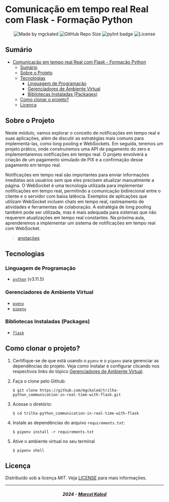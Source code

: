 <!-- markdownlint-disable MD033 -->
<!-- markdownlint-disable MD014 -->

# Comunicação em tempo real Real com Flask - Formação Python

<div align="center">
  <img alt="Made by mgckaled" src="https://img.shields.io/badge/made%20by-mgckaled-darkblue">
  <img alt="GitHub Repo Size" src="https://img.shields.io/github/repo-size/mgckaled/trilha-python_communication-in-real-time-with-flask">
  <img alt="pylint badge" src="https://img.shields.io/badge/linting-pylint-yellowgreen">
  <img alt="License" src="https://img.shields.io/static/v1?label=license&message=MIT&color=49AA26&labelColor=000000">
</div>

## Sumário

- [Comunicação em tempo real Real com Flask - Formação Python](#comunicação-em-tempo-real-real-com-flask---formação-python)
  - [Sumário](#sumário)
  - [Sobre o Projeto](#sobre-o-projeto)
  - [Tecnologias](#tecnologias)
    - [Linguagem de Programação](#linguagem-de-programação)
    - [Gerenciadores de Ambiente Virtual](#gerenciadores-de-ambiente-virtual)
    - [Bibliotecas Instaladas (Packages)](#bibliotecas-instaladas-packages)
  - [Como clonar o projeto?](#como-clonar-o-projeto)
  - [Licença](#licença)

## Sobre o Projeto

Neste módulo, vamos explorar o conceito de notificações em tempo real e suas aplicações, além de discutir as estratégias mais comuns para implementá-las, como long pooling e WebSockets. Em seguida, teremos um projeto prático, onde construiremos uma API de pagamento do zero e implementaremos notificações em tempo real. O projeto envolverá a criação de um pagamento simulado de PIX e a confirmação desse pagamento em tempo real.

Notificações em tempo real são importantes para enviar informações imediatas aos usuários sem que eles precisem atualizar manualmente a página. O WebSocket é uma tecnologia utilizada para implementar notificações em tempo real, permitindo a comunicação bidirecional entre o cliente e o servidor com baixa latência. Exemplos de aplicações que utilizam WebSocket incluem chats em tempo real, rastreamento de atividades e ferramentas de colaboração. A estratégia de long pooling também pode ser utilizada, mas é mais adequada para sistemas que não requerem atualizações em tempo real constantes. Na próxima aula, aprenderemos a implementar um sistema de notificações em tempo real com WebSocket.

> [anotações](./github/docs/notes.md)

## Tecnologias

### Linguagem de Programação

- [`python`](https://www.python.org/) (v3.11.5)

### Gerenciadores de Ambiente Virtual

- [`pyenv`](https://github.com/pyenv/pyenv)
- [`pipenv`](https://pipenv.pypa.io/en/latest/)

### Bibliotecas Instaladas (Packages)

- [`flask`](https://flask.palletsprojects.com/en/3.0.x/)

## Como clonar o projeto?

1. Certifique-se de que está usando o `pyenv` e o `pipenv` para gerenciar as dependências do projeto. Veja como instalar e configurar clicando nos respectivos links do tópico [Gerenciadores de Ambiente Virtual](#gerenciadores-de-ambiente-virtual).

2. Faça o clone pelo Github:

    ```shell
    $ git clone https://github.com/mgckaled/trilha-python_communication-in-real-time-with-flask.git
    ```

3. Acesse o diretório:

    ```shell
    $ cd trilha-python_communication-in-real-time-with-flask
    ```

4. Instale as dependências do arquivo `requirements.txt`:

    ```shell
    $ pipenv install -r requirements.txt
    ```

5. Ative o ambiente virtual no seu terminal

    ```shell
    $ pipenv shell
    ```

## Licença

Distribuído sob a licença *MIT*. Veja [LICENSE](LICENSE) para mais informações.

---

<h5 align="center">
  2024 - <a href="https://github.com/mgckaled/">Marcel Kaled</a>
</h5>
